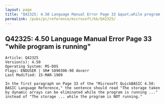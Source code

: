 ```yaml
---
layout: page
title: "Q42325: 4.50 Language Manual Error Page 33 &quot;while program is running&quot;"
permalink: /pubs/pc/reference/microsoft/kb/Q42325/
---
```


## Q42325: 4.50 Language Manual Error Page 33 &quot;while program is running&quot;

	Article: Q42325
	Version(s): 4.50
	Operating System: MS-DOS
	Flags: ENDUSER | SR# S890306-90 docerr
	Last Modified: 15-MAR-1989
	
	In the first paragraph on Page 33 of the "Microsoft QuickBASIC 4.50:
	BASIC Language Reference," the sentence should read "The storage taken
	by dynamic arrays can be eliminated while the program is running ..."
	instead of "The storage ... while the program is NOT running."
